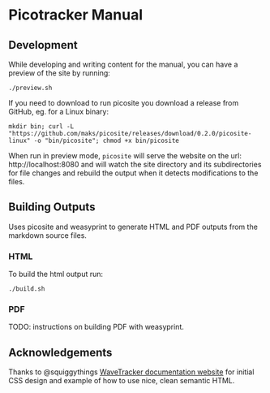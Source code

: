 # Picotracker Manual

## Development

While developing and writing content for the manual, you can have a preview of the site by running:
```
./preview.sh
```

If you need to download to run picosite you download a release from GitHub, eg. for a Linux binary:

```
mkdir bin; curl -L "https://github.com/maks/picosite/releases/download/0.2.0/picosite-linux" -o "bin/picosite"; chmod +x bin/picosite
```

When run in preview mode, `picosite` will serve the website on the url:  http://localhost:8080 and will watch the site directory and its subdirectories for file changes and rebuild the output when it detects modifications to the files.

## Building Outputs

Uses picosite and weasyprint to generate HTML and PDF outputs from the markdown source files.


### HTML

To build the html output run:
```
./build.sh
```

### PDF

TODO: instructions on building PDF with weasyprint.

## Acknowledgements

Thanks to @squiggythings [WaveTracker documentation website](https://github.com/squiggythings/wavetracker-site) for initial CSS design and example of how to use nice, clean semantic HTML.


